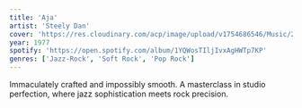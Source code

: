 ```yaml
---
title: 'Aja'
artist: 'Steely Dan'
cover: 'https://res.cloudinary.com/acp/image/upload/v1754686546/Music/293157fd-f302-42c8-96f3-451275fbe4f9.png'
year: 1977
spotify: 'https://open.spotify.com/album/1YQWosTIljIvxAgHWTp7KP'
genres: ['Jazz-Rock', 'Soft Rock', 'Pop Rock']
---
```


Immaculately crafted and impossibly smooth. A masterclass in studio perfection, where jazz sophistication meets rock precision.
